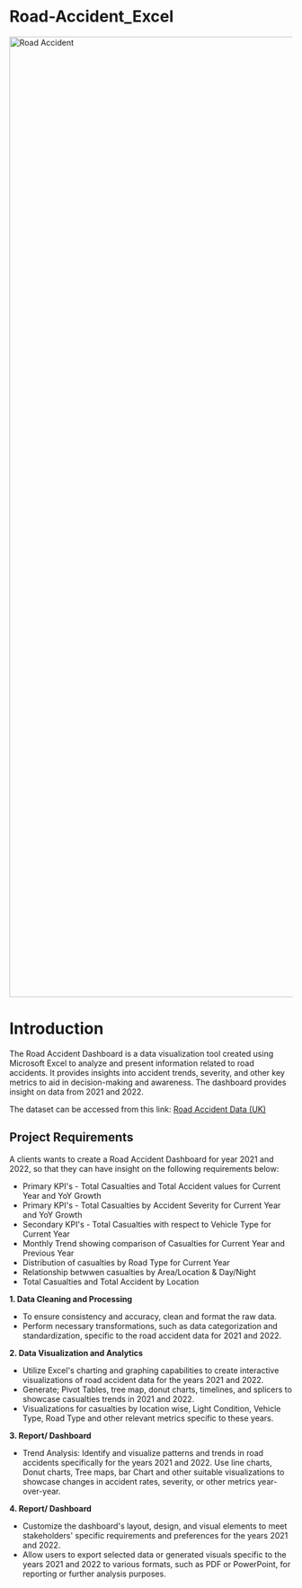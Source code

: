 # Road-Accident_Excel
<img width="1710" alt="Road Accident" src="https://github.com/alib25/Road-Accident_Excel/assets/149107691/bc37ef53-fb7c-49dd-b3ed-0cea5904396d">

# Introduction
The Road Accident Dashboard is a data visualization tool created using Microsoft Excel to analyze and present information related to road accidents. It provides insights into accident trends, severity, and other key metrics to aid in decision-making and awareness. The dashboard provides insight on data from 2021 and 2022.

The dataset can be accessed from this link: [Road Accident Data (UK)](https://drive.google.com/drive/folders/1G3BFBOcSn-i-8aJ6c_MgGWJzhYWM_Okb)

## Project Requirements
A clients wants to create a Road Accident Dashboard for year 2021 and 2022, so that they can have insight on the following requirements below: 

- Primary KPI's - Total Casualties and Total Accident values for Current Year and YoY Growth
- Primary KPI's - Total Casualties by Accident Severity for Current Year and YoY Growth
- Secondary KPI's - Total Casualties with respect to Vehicle Type for Current Year
- Monthly Trend showing comparison of Casualties for Current Year and Previous Year
- Distribution of casualties by Road Type for Current Year
- Relationship betwwen casualties by Area/Location & Day/Night
- Total Casualties and Total Accident by Location

**1. Data Cleaning and Processing**
- To ensure consistency and accuracy, clean and format the raw data.
- Perform necessary transformations, such as data categorization and standardization, specific to the road accident data for 2021 and 2022.

**2. Data Visualization and Analytics**
- Utilize Excel's charting and graphing capabilities to create interactive visualizations of road accident data for the years 2021 and 2022. 
- Generate; Pivot Tables, tree map, donut charts, timelines, and splicers to showcase casualties trends in 2021 and 2022.
- Visualizations for casualties by location wise, Light Condition, Vehicle Type, Road Type and other relevant metrics specific to these years.

**3. Report/ Dashboard**
- Trend Analysis: Identify and visualize patterns and trends in road accidents specifically for the years 2021 and 2022. Use line charts, Donut charts, Tree maps, bar Chart and other suitable visualizations to showcase changes in accident rates, severity, or other metrics year-over-year. 

**4. Report/ Dashboard**
- Customize the dashboard's layout, design, and visual elements to meet stakeholders' specific requirements and preferences for the years 2021 and 2022.
- Allow users to export selected data or generated visuals specific to the years 2021 and 2022 to various formats, such as PDF or PowerPoint, for reporting or further analysis purposes.
